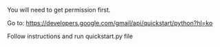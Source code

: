You will need to get permission first. 

Go to: https://developers.google.com/gmail/api/quickstart/python?hl=ko

Follow instructions and run quickstart.py file
